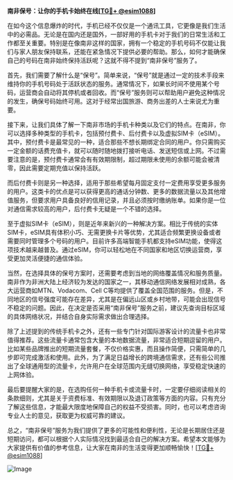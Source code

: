 **南非保号：让你的手机卡始终在线[[TG💪+ @esim1088](https://t.me/s/esim1088)]**

在如今这个信息爆炸的时代，手机已经不仅仅是一个通讯工具，它更像是我们生活中的必需品。无论是在国内还是国外，一部好用的手机卡对于我们的日常生活和工作都至关重要。特别是在像南非这样的国家，拥有一个稳定的手机号码不仅能让我们与家人朋友保持联系，还能在紧急情况下提供必要的帮助。那么，如何才能确保自己的号码在南非始终保持活跃呢？这就不得不提到“南非保号”服务了。

首先，我们需要了解什么是“保号”。简单来说，“保号”就是通过一定的技术手段来维持你的手机号码处于活跃状态的服务。通常情况下，如果长时间不使用某个号码，运营商会自动将其停机或者回收。而“保号”服务则可以帮助用户避免这种情况的发生，确保号码始终可用。这对于经常出国旅游、商务出差的人士来说尤为重要。

接下来，让我们具体了解一下南非市场的手机卡种类以及它们的特点。在南非，你可以选择多种类型的手机卡，包括预付费卡、后付费卡以及虚拟SIM卡（eSIM）。其中，预付费卡是最常见的一种，适合那些不想长期绑定合同的用户。你只需购买一定金额的话费充值卡，就可以随时随地拨打接听电话、发送短信或上网。不过需要注意的是，预付费卡通常会有有效期限制，超过期限未使用的余额可能会被清零，因此需要定期充值以保持活跃。

而后付费卡则是另一种选择，适用于那些希望每月固定支付一定费用享受更多服务的用户。这类卡的优点是可以获得更高的通话分钟数、更多的数据流量以及其他增值服务，但要求用户具备良好的信用记录，并且必须按时缴纳账单。如果你是一位对通信需求较高的用户，后付费卡无疑是一个不错的选择。

至于虚拟SIM卡（eSIM），则是近年来新兴的一种解决方案。相比于传统的实体SIM卡，eSIM具有体积小巧、无需更换卡片等优势，尤其适合频繁更换设备或者需要同时管理多个号码的用户。目前许多高端智能手机都支持eSIM功能，使得这项技术越来越普及。通过eSIM，你可以轻松地在不同国家和地区切换运营商，享受更加灵活便捷的通信体验。

当然，在选择具体的保号方案时，还需要考虑到当地的网络覆盖情况和服务质量。南非作为非洲大陆上经济较为发达的国家之一，其移动通信网络发展相对成熟，各大运营商如MTN、Vodacom、Cell C等均提供了覆盖全国范围的服务。但是，不同地区的信号强度可能存在差异，尤其是在偏远山区或乡村地带，可能会出现信号不稳定的问题。因此，在决定是否采用“南非保号”服务之前，建议先查询目标区域的具体网络状况，并结合自身实际需求做出合理选择。

除了上述提到的传统手机卡之外，还有一些专门针对国际游客设计的流量卡也非常值得推荐。这些流量卡通常包含大量的本地数据流量，非常适合短期逗留的用户。比如某些品牌推出的短期流量套餐，不仅价格实惠，而且操作简便，只需简单的几步即可完成激活和使用。此外，为了满足日益增长的跨境通信需求，还有些公司推出了全球通用型的流量卡，允许用户在全球范围内无缝切换网络，享受稳定快速的上网体验。

最后要提醒大家的是，在选购任何一种手机卡或流量卡时，一定要仔细阅读相关的条款细则，尤其是关于资费标准、有效期限以及退订政策等方面的内容。只有充分了解这些信息，才能最大限度地保障自己的权益不受损害。同时，也可以考虑咨询专业人士的意见，获取更为权威可靠的建议。

总之，“南非保号”服务为我们提供了更多的可能性和便利性，无论是长期居住还是短期访问，都可以根据个人实际情况找到最适合自己的解决方案。希望本文能够为大家提供有价值的参考信息，让大家在南非的生活变得更加顺畅愉快！[[TG💪+ @esim1088](https://t.me/s/esim1088)] 

![Image](https://i.postimg.cc/4NQfJmqS/Snipaste-2025-05-13-00-14-12.png)